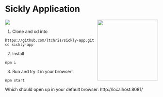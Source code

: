 # Sickly Application 
<img src="https://user-images.githubusercontent.com/29695350/77867201-e8854700-71fb-11ea-88d2-3d83d09fedd4.png" align="center">

<img src="https://user-images.githubusercontent.com/29695350/77191664-4a7dd800-6aa9-11ea-9368-9dad0ab6b494.png" width="200" height="200" align="right">

1. Clone and cd into
```
https://github.com/ltchris/sickly-app.git
cd sickly-app
```

2. Install
```
npm i
```

3. Run and try it in your browser!
```
npm start
```

Which should open up in your default browser: http://localhost:8081/
